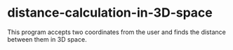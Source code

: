 # distance-calculation-in-3D-space
This program accepts two coordinates from the user and finds the distance between them in 3D space.
